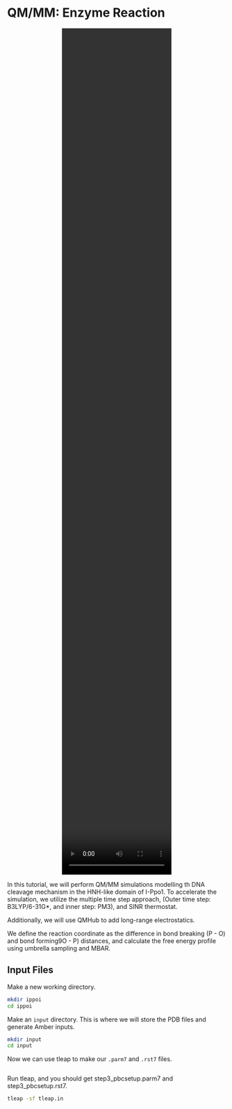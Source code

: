 # QM/MM: Enzyme Reaction

<center>
    <video src="../../_static/" width="50%" height="50%" controls>
    </video>
</center>

In this tutorial, we will perform QM/MM simulations modelling th DNA cleavage mechanism in the HNH-like domain of I-Ppo1. To accelerate the simulation, we utilize the multiple time step approach, (Outer time step: B3LYP/6-31G*, and inner step: PM3), and SINR thermostat. 

Additionally, we will use QMHub to add long-range electrostatics.

We define the reaction coordinate as the difference in bond breaking (P - O) and bond forming9O - P) distances, and calculate the free energy profile using umbrella sampling and MBAR.

## Input Files

Make a new working directory.

```bash
mkdir ippoi
cd ippoi
```

Make an `input` directory. This is where we will store the PDB files and generate Amber inputs.

```bash
mkdir input
cd input
```

Now we can use tleap to make our `.parm7` and `.rst7` files.

```bash
```

Run tleap, and you should get step3_pbcsetup.parm7 and step3_pbcsetup.rst7.

```bash
tleap -sf tleap.in
```


```python

```
